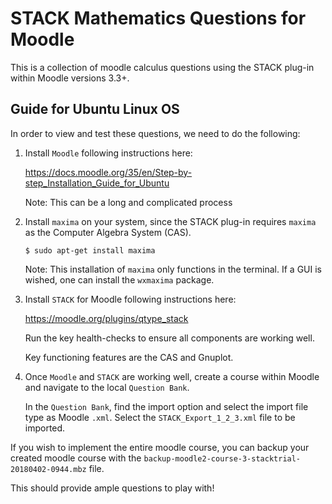 # STACK Mathematics Questions for Moodle

This is a collection of moodle calculus questions using the STACK plug-in within Moodle versions 3.3+.

## Guide for Ubuntu Linux OS

In order to view and test these questions, we need to do the following:

1. Install `Moodle` following instructions here: 

   https://docs.moodle.org/35/en/Step-by-step_Installation_Guide_for_Ubuntu 
   
   Note: This can be a long and complicated process

2. Install `maxima` on your system, since the STACK plug-in requires `maxima` as the Computer Algebra System (CAS).

   `$ sudo apt-get install maxima`
   
   Note: This installation of `maxima` only functions in the terminal. If a GUI is wished, one can install the `wxmaxima` package.
   
3. Install `STACK` for Moodle following instructions here: 
 
   https://moodle.org/plugins/qtype_stack

   Run the key health-checks to ensure all components are working well. 
   
   Key functioning features are the CAS and Gnuplot.
   
4. Once `Moodle` and `STACK` are working well, create a course within Moodle and navigate to the local `Question Bank`.

   In the `Question Bank`, find the import option and select the import file type as Moodle `.xml`. Select the `STACK_Export_1_2_3.xml` file to be imported. 

If you wish to implement the entire moodle course, you can backup your created moodle course with the `backup-moodle2-course-3-stacktrial-20180402-0944.mbz` file.

This should provide ample questions to play with! 
